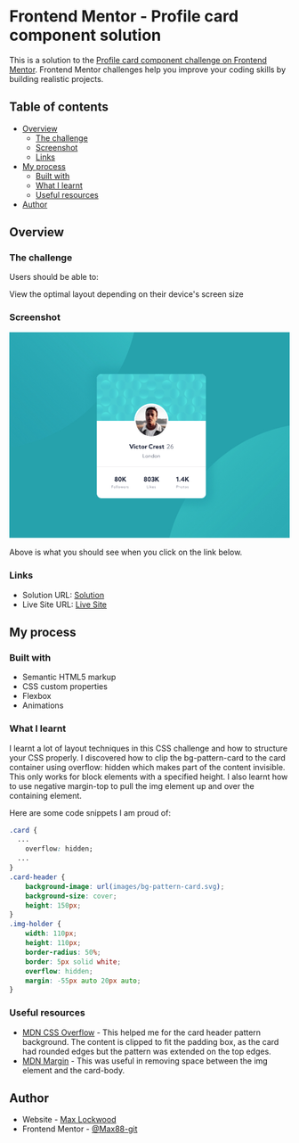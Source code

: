 # Frontend Mentor - Profile card component solution

This is a solution to the [Profile card component challenge on Frontend Mentor](https://www.frontendmentor.io/challenges/profile-card-component-cfArpWshJ). Frontend Mentor challenges help you improve your coding skills by building realistic projects. 

## Table of contents

- [Overview](#overview)
  - [The challenge](#the-challenge)
  - [Screenshot](#screenshot)
  - [Links](#links)
- [My process](#my-process)
  - [Built with](#built-with)
  - [What I learnt](#what-i-learnt)
  - [Useful resources](#useful-resources)
- [Author](#author)

## Overview

### The challenge

Users should be able to:

View the optimal layout depending on their device's screen size

### Screenshot

![](./screenshot.jpg)

Above is what you should see when you click on the link below.

### Links

- Solution URL: [Solution](https://github.com/Max88-git/profile-card-component)
- Live Site URL: [Live Site](https://max88-git.github.io/profile-card-component/)

## My process

### Built with

- Semantic HTML5 markup
- CSS custom properties
- Flexbox
- Animations

### What I learnt

I learnt a lot of layout techniques in this CSS challenge and how to structure your CSS properly. I discovered how to clip the bg-pattern-card to the card container using overflow: hidden which makes part of the content invisible. This only works for block elements with a specified height.
I also learnt how to use negative margin-top to pull the img element up and over the containing element.

Here are some code snippets I am proud of:

```css
.card {
  ...
	overflow: hidden;
  ...
}
.card-header {
	background-image: url(images/bg-pattern-card.svg);
	background-size: cover;
	height: 150px;
}
.img-holder {
	width: 110px;
	height: 110px;
	border-radius: 50%;
	border: 5px solid white;
	overflow: hidden;
	margin: -55px auto 20px auto;
}
```

### Useful resources

- [MDN CSS Overflow](https://developer.mozilla.org/en-US/docs/Web/CSS/overflow) - This helped me for the card header pattern background. The content is clipped to fit the padding box, as the card had rounded edges but the pattern was extended on the top edges.
- [MDN Margin](https://developer.mozilla.org/en-US/docs/Learn/CSS/Building_blocks/The_box_model) - This was useful in removing space between the img element and the card-body.

## Author

- Website - [Max Lockwood](https://www.maxlockwood.uk/)
- Frontend Mentor - [@Max88-git](https://www.frontendmentor.io/profile/Max88-git)
